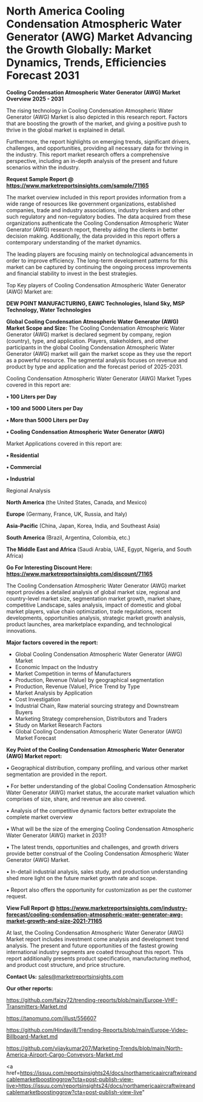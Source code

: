 # North America Cooling Condensation Atmospheric Water Generator (AWG) Market Advancing the Growth Globally: Market Dynamics, Trends, Efficiencies Forecast 2031

<Strong> Cooling Condensation Atmospheric Water Generator (AWG) Market Overview 2025 - 2031</strong>

The rising technology in Cooling Condensation Atmospheric Water Generator (AWG) Market is also depicted in this research report. Factors that are boosting the growth of the market, and giving a positive push to thrive in the global market is explained in detail.

Furthermore, the report highlights on emerging trends, significant drivers, challenges, and opportunities, providing all necessary data for thriving in the industry. This report market research offers a comprehensive perspective, including an in-depth analysis of the present and future scenarios within the industry.

<strong>Request Sample Report @ <a href=https://www.marketreportsinsights.com/sample/71165>https://www.marketreportsinsights.com/sample/71165</a></strong>

The market overview included in this report provides information from a wide range of resources like government organizations, established companies, trade and industry associations, industry brokers and other such regulatory and non-regulatory bodies. The data acquired from these organizations authenticate the Cooling Condensation Atmospheric Water Generator (AWG) research report, thereby aiding the clients in better decision making. Additionally, the data provided in this report offers a contemporary understanding of the market dynamics.

The leading players are focusing mainly on technological advancements in order to improve efficiency. The long-term development patterns for this market can be captured by continuing the ongoing process improvements and financial stability to invest in the best strategies.

Top Key players of Cooling Condensation Atmospheric Water Generator (AWG) Market are:

<strong>DEW POINT MANUFACTURING, EAWC Technologies, Island Sky, MSP Technology, Water Technologies</strong>

<strong><b>Global Cooling Condensation Atmospheric Water Generator (AWG) Market Scope and Size:</b></strong>
The Cooling Condensation Atmospheric Water Generator (AWG) market is declared segment by company, region (country), type, and application. Players, stakeholders, and other participants in the global Cooling Condensation Atmospheric Water Generator (AWG) market will gain the market scope as they use the report as a powerful resource. The segmental analysis focuses on revenue and product by type and application and the forecast period of 2025-2031.

Cooling Condensation Atmospheric Water Generator (AWG) Market Types covered in this report are:

<strong>• 100 Liters per Day

• 100 and 5000 Liters per Day

• More than 5000 Liters per Day

• Cooling Condensation Atmospheric Water Generator (AWG)</strong>

Market Applications covered in this report are:

<strong>• Residential

• Commercial

• Industrial</strong> 

Regional Analysis

<strong>North America</strong> (the United States, Canada, and Mexico)

<strong>Europe</strong> (Germany, France, UK, Russia, and Italy)

<strong>Asia-Pacific</strong> (China, Japan, Korea, India, and Southeast Asia)

<strong>South America</strong> (Brazil, Argentina, Colombia, etc.)

<strong>The Middle East and Africa</strong> (Saudi Arabia, UAE, Egypt, Nigeria, and South Africa)

<strong>Go For Interesting Discount Here: <a href=https://www.marketreportsinsights.com/discount/71165>https://www.marketreportsinsights.com/discount/71165</a></strong>

The Cooling Condensation Atmospheric Water Generator (AWG) market report provides a detailed analysis of global market size, regional and country-level market size, segmentation market growth, market share, competitive Landscape, sales analysis, impact of domestic and global market players, value chain optimization, trade regulations, recent developments, opportunities analysis, strategic market growth analysis, product launches, area marketplace expanding, and technological innovations.

<strong><b>Major factors covered in the report:</b></strong>
<ul>
  <li>Global Cooling Condensation Atmospheric Water Generator (AWG) Market </li>
  <li>Economic Impact on the Industry</li>
  <li>Market Competition in terms of Manufacturers</li>
  <li>Production, Revenue (Value) by geographical segmentation</li>
  <li>Production, Revenue (Value), Price Trend by Type</li>
  <li>Market Analysis by Application</li>
  <li>Cost Investigation</li>
  <li>Industrial Chain, Raw material sourcing strategy and Downstream Buyers</li>
  <li>Marketing Strategy comprehension, Distributors and Traders</li>
  <li>Study on Market Research Factors</li>
  <li>Global Cooling Condensation Atmospheric Water Generator (AWG) Market Forecast</li>
</ul>

<strong><b>Key Point of the Cooling Condensation Atmospheric Water Generator (AWG) Market report:</b></strong>

• Geographical distribution, company profiling, and various other market segmentation are provided in the report.

• For better understanding of the global Cooling Condensation Atmospheric Water Generator (AWG) market status, the accurate market valuation which comprises of size, share, and revenue are also covered.

• Analysis of the competitive dynamic factors better extrapolate the complete market overview

• What will be the size of the emerging Cooling Condensation Atmospheric Water Generator (AWG) market in 2031?

• The latest trends, opportunities and challenges, and growth drivers provide better construal of the Cooling Condensation Atmospheric Water Generator (AWG) Market.

• In-detail industrial analysis, sales study, and production understanding shed more light on the future market growth rate and scope.

• Report also offers the opportunity for customization as per the customer request.

<strong><b>View Full Report @ <a href=https://www.marketreportsinsights.com/industry-forecast/cooling-condensation-atmospheric-water-generator-awg-market-growth-and-size-2021-71165>https://www.marketreportsinsights.com/industry-forecast/cooling-condensation-atmospheric-water-generator-awg-market-growth-and-size-2021-71165</a></b></strong>


At last, the Cooling Condensation Atmospheric Water Generator (AWG) Market report includes investment come analysis and development trend analysis. The present and future opportunities of the fastest growing international industry segments are coated throughout this report. This report additionally presents product specification, manufacturing method, and product cost structure, and price structure.

<strong>Contact Us:</strong>
sales@marketreportsinsights.com

<strong>Our other reports:</strong>

<a href=https://github.com/faizy72/trending-reports/blob/main/Europe-VHF-Transmitters-Market.md>https://github.com/faizy72/trending-reports/blob/main/Europe-VHF-Transmitters-Market.md</a>

<a href=https://tanomuno.com/illust/556607>https://tanomuno.com/illust/556607</a>

<a href=https://github.com/Hindavi8/Trending-Reports/blob/main/Europe-Video-Billboard-Market.md>https://github.com/Hindavi8/Trending-Reports/blob/main/Europe-Video-Billboard-Market.md</a>

<a href=https://github.com/vijaykumar207/Marketing-Trends/blob/main/North-America-Airport-Cargo-Conveyors-Market.md>https://github.com/vijaykumar207/Marketing-Trends/blob/main/North-America-Airport-Cargo-Conveyors-Market.md</a>

<a href=https://issuu.com/reportsinsights24/docs/northamericaaircraftwireandcablemarketboostinggrow?cta=post-publish-view-live>https://issuu.com/reportsinsights24/docs/northamericaaircraftwireandcablemarketboostinggrow?cta=post-publish-view-live</a>"
